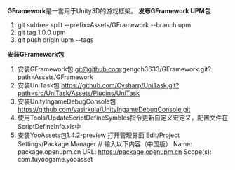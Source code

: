**GFramework**是一套用于Unity3D的游戏框架。
**发布GFramework UPM包**
1. git subtree split --prefix=Assets/GFramework --branch upm
2. git tag 1.0.0 upm
3. git push origin upm --tags

**安装GFramework包**
1.  安装GFramework包 git@github.com:gengch3633/GFramework.git?path=Assets/GFramework
2.  安装UniTask包 https://github.com/Cysharp/UniTask.git?path=src/UniTask/Assets/Plugins/UniTask
3.  安装UnityIngameDebugConsole包 https://github.com/yasirkula/UnityIngameDebugConsole.git
4.  使用Tools/UpdateScriptDefineSymbles指令更新自定义宏定义，配置文件在ScriptDefineInfo.xls中
5.  安装YooAssets包1.4.2-preview
    打开管理界面 Edit/Project Settings/Package Manager
    // 输入以下内容（中国版）
    Name: package.openupm.cn
    URL: https://package.openupm.cn
    Scope(s): com.tuyoogame.yooasset